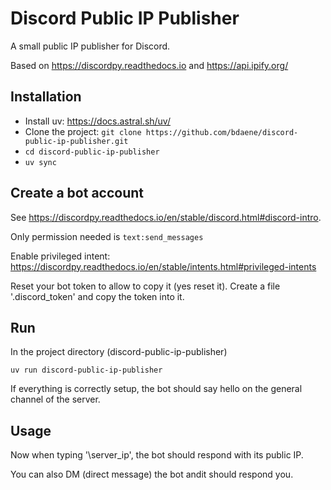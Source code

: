 # Discord Public IP Publisher 

A small public IP publisher for Discord.

Based on https://discordpy.readthedocs.io and https://api.ipify.org/

## Installation

- Install uv: https://docs.astral.sh/uv/
- Clone the project: `git clone https://github.com/bdaene/discord-public-ip-publisher.git`
- `cd discord-public-ip-publisher`
- `uv sync`

## Create a bot account

See https://discordpy.readthedocs.io/en/stable/discord.html#discord-intro.

Only permission needed is `text:send_messages`

Enable privileged intent: https://discordpy.readthedocs.io/en/stable/intents.html#privileged-intents

Reset your bot token to allow to copy it (yes reset it).
Create a file '.discord_token' and copy the token into it.

## Run

In the project directory (discord-public-ip-publisher)

`uv run discord-public-ip-publisher`

If everything is correctly setup, the bot should say hello on the general channel of the server.

## Usage

Now when typing '\server_ip', the bot should respond with its public IP.

You can also DM (direct message) the bot andit should respond you. 

